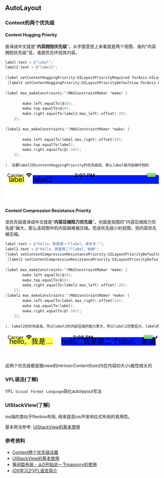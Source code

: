 ## AutoLayout



### Content的两个优先级

#### Content Hugging Priority

直译成中文就是“**内容拥抱优先级**”，从字面意思上来看就是两个视图，谁的“内容拥抱优先级”高，谁就优先环绕其内容。

```objective-c
label.text = @"label";
label2.text = @"label2";

[label setContentHuggingPriority:UILayoutPriorityRequired forAxis:UILayoutConstraintAxisHorizontal];
 [label2 setContentHuggingPriority:UILayoutPriorityDefaultLow forAxis:UILayoutConstraintAxisHorizontal];
 
[label mas_makeConstraints:^(MASConstraintMaker *make) {
       
        make.left.equalTo(@10);
        make.top.equalTo(@10);
        make.right.equalTo(label2.mas_left).offset(-20);
    }];
    
[label2 mas_makeConstraints:^(MASConstraintMaker *make) {
       
        make.left.equalTo(label.mas_right).offset(20);
        make.top.equalTo(label);
        make.right.equalTo(@(-10));
    }];

1. 设置label2的contentHuggingPriority的优先级低，那么label是内容被环抱的
```

![](./images/autoLayout0.png)

#### Content Compression Resistance Priority

该优先级直译成中文就是“**内容压缩阻力优先级**”。也就是视图的“内容压缩阻力优先级”越大，那么该视图中的内容越难被压缩。而该优先级小的视图，则内容优先被压缩。

```objective-c
label.text = @"hello，我是第一个label，请多多！";
label2.text = @"hello，我是第二个label，谢谢";
[label setContentCompressionResistancePriority:UILayoutPriorityDefaultLow forAxis:UILayoutConstraintAxisHorizontal];
 [label2 setContentCompressionResistancePriority:UILayoutPriorityDefaultHigh forAxis:UILayoutConstraintAxisHorizontal];
 
[label mas_makeConstraints:^(MASConstraintMaker *make) {
        make.left.equalTo(@10);
        make.top.equalTo(@10);
        make.right.equalTo(label2.mas_left).offset(-20);
    }];
[label2 mas_makeConstraints:^(MASConstraintMaker *make) {
        make.left.equalTo(label.mas_right).offset(20);
        make.top.equalTo(label);
        make.right.equalTo(@(-10));
    }];

1. label2的优先级高，所以label2的内容压缩的阻力更大，所以label2完整显示，label的内容被压缩
```

![](./images/autoLayout1.png)

这两个优先级都是跟view的intrinsicContentSize(内在内容的大小)属性相关的 



### VFL语法(了解)

VFL: `Visual Format Language`简化autolayout写法

### UIStackView(了解)

ios端的类似于flexbox布局, 用来提高ios开发响应式布局的易用性。

基本用法参考: [UIStackView的基本使用](<https://www.jianshu.com/p/213702004d0d>)

### 参考资料

* [Content两个优先级设置](<https://www.jianshu.com/p/5cf559435eb9>)
* [UIStackView的基本使用](<https://www.jianshu.com/p/213702004d0d>)
* [等间距布局 - 从0开始说一下masonry的使用](<https://www.jianshu.com/p/2c7a5ba73fc2>)
* [iOS学习之VFL语言简介](https://www.cnblogs.com/chars/p/5146607.html)

